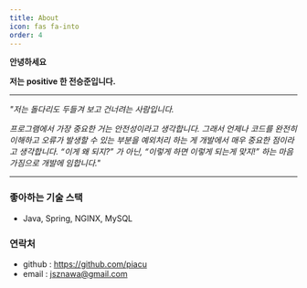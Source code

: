 ```yaml
---
title: About
icon: fas fa-into
order: 4
---
```


**안녕하세요**

**저는** **positive 한 전승준입니다.**

-------------------------

*"저는 돌다리도 두들겨 보고 건너려는 사람입니다.*

*프로그램에서 가장 중요한 거는 안전성이라고 생각합니다. 그래서 언제나  코드를 완전히 이해하고 오류가 발생할 수 있는 부분을  예외처리 하는 게 개발에서 매우 중요한 점이라고 생각합니다.*
*“이게 왜 되지?” 가 아닌, “이렇게 하면 이렇게 되는게 맞지!” 하는 마음가짐으로 개발에 임합니다."*

--------------------------

### 

### 좋아하는 기술 스택

* Java, Spring, NGINX, MySQL



### 연락처

* github : https://github.com/piacu
* email : jsznawa@gmail.com

